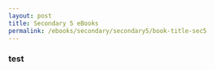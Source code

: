 ```yaml
---
layout: post
title: Secondary 5 eBooks
permalink: /ebooks/secondary/secondary5/book-title-sec5
---
```


### test